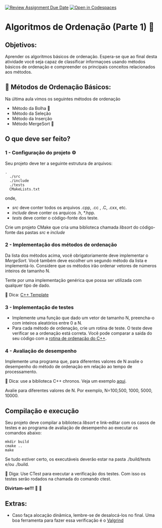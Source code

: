[![Review Assignment Due Date](https://classroom.github.com/assets/deadline-readme-button-8d59dc4de5201274e310e4c54b9627a8934c3b88527886e3b421487c677d23eb.svg)](https://classroom.github.com/a/R2Of_OEx)
[![Open in Codespaces](https://classroom.github.com/assets/launch-codespace-f4981d0f882b2a3f0472912d15f9806d57e124e0fc890972558857b51b24a6f9.svg)](https://classroom.github.com/open-in-codespaces?assignment_repo_id=10651556)
 # Algoritmos de Ordenação (Parte 1) :mega:

## Objetivos:
Aprender os algoritmos básicos de ordenação. 
Espera-se que ao final desta atividade você seja capaz de classificar informaçoes usando métodos básicos de ordenação e 
compreender os principais conceitos relacionados aos métodos.

## 📝 Métodos de Ordenação Básicos:

Na última aula vimos os seguintes métodos de ordenação
 - Método da Bolha :snail:
 - Método da Seleção
 - Método da Inserção
 - Método MergeSort :checkered_flag:
 
## O que deve ser feito? 

### 1 - Configuração do projeto :gear:

Seu projeto deve ter a seguinte estrutura de arquivos:
```
.
  ./src
  ./include
  ./tests
  CMakeLists.txt
 ```
onde,
 - *src* deve conter todos os arquivos .cpp, .cc , .C, .cxx, etc.
 - *include* deve conter os arquicos .h, *.hpp.
 - *tests* deve conter o código-fonte dos teste. 

Crie um projeto CMake que cria uma biblioteca chamada *libsort* do código-fonte das pastas *src* e *include*

### 2 - Implementação dos métodos de ordenação

Da lista dos métodos acima, você obrigatoriamente deve implementar o *MergeSort*. Você também deve escolher um segundo 
método da lista e implementá-lo. Considere que os métodos irão ordenar vetores de números inteiros de 
tamanho N.

Tente por uma implementação genérica que possa ser utilizada com qualquer tipo de dado.

:mag_right: Dica: [C++ Template](https://cplusplus.com/doc/oldtutorial/templates/)

### 3 - Implementação de testes 

 - Implemente uma função que dado um vetor de tamanho N, preencha-o com inteiros aleatórios entre 0 a N.
 - Para cada método de ordenação, crie um rotina de teste. O teste deve verificar se a ordenação está correta. Você pode comparar a saida do seu código com a [rotina de ordenação do C++](https://cplusplus.com/reference/algorithm/sort/).

### 4 -  Avaliação de desempenho

Implemente uma programa que, para diferentes valores de N avalie o desempenho do método de ordenação em relação ao tempo de processamento.

:mag_right: Dica: use a biblioteca C++ chronos. Veja um exemplo [aqui](https://www.techiedelight.com/measure-elapsed-time-program-chrono-library/).

Avalie para diferentes valores de N. Por exemplo, N=100,500, 1000, 5000, 10000.


## Compilação e execução

Seu projeto deve compilar a biblioteca *libsort* e link-editar com os casos de testes e ao programa de avaliação de desempenho ao 
executar os comandos abaixo:

```
mkdir build
cmake ..
make
```
Se tudo estiver certo, os executáveis deverão estar na pasta ./build/tests e/ou ./build.

:mag_right: Diga: Use CTest para executar a verificação dos testes. Com isso os testes serão rodados na chamada do comando ctest.

**Divirtam-se!!!** :tada: :balloon:

## Extras:

- Caso faça alocação dinâmica, lembre-se de desalocá-los no final. Uma boa ferramenta para fazer essa verificação é o [Valgrind](https://valgrind.org/)

